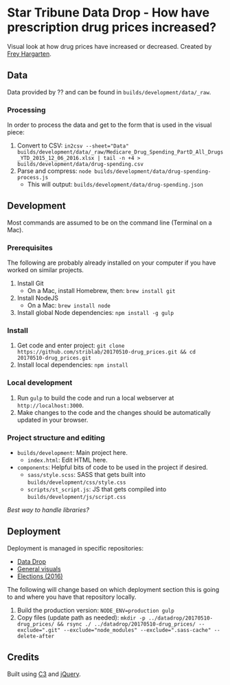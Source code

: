 # Star Tribune Data Drop - How have prescription drug prices increased?

Visual look at how drug prices have increased or decreased.  Created by [Frey Hargarten](https://github.com/jeffhargarten).

## Data

Data provided by ?? and can be found in `builds/development/data/_raw`.

### Processing

In order to process the data and get to the form that is used in the visual piece:

1. Convert to CSV: `in2csv --sheet="Data" builds/development/data/_raw/Medicare_Drug_Spending_PartD_All_Drugs_YTD_2015_12_06_2016.xlsx | tail -n +4 > builds/development/data/drug-spending.csv`
1. Parse and compress: `node builds/development/data/drug-spending-process.js`
    * This will output: `builds/development/data/drug-spending.json`

## Development

Most commands are assumed to be on the command line (Terminal on a Mac).

### Prerequisites

The following are probably already installed on your computer if you have worked on similar projects.

1. Install Git
    * On a Mac, install Homebrew, then: `brew install git`
1. Install NodeJS
    * On a Mac: `brew install node`
1. Install global Node dependencies: `npm install -g gulp`

### Install

1. Get code and enter project: `git clone https://github.com/striblab/20170510-drug_prices.git && cd 20170510-drug_prices.git`
1. Install local dependencies: `npm install`

### Local development

1. Run `gulp` to build the code and run a local webserver at `http://localhost:3000`.
1. Make changes to the code and the changes should be automatically updated in your browser.

### Project structure and editing

* `builds/development`: Main project here.
    * `index.html`: Edit HTML here.
* `components`: Helpful bits of code to be used in the project if desired.
    * `sass/style.scss`: SASS that gets built into `builds/development/css/style.css`
    * `scripts/st_script.js`: JS that gets compiled into `builds/development/js/script.css`

*Best way to handle libraries?*

## Deployment

Deployment is managed in specific repositories:

* [Data Drop](https://github.com/striblab/datadrop)
* [General visuals](https://github.com/striblab/startribune_dataviz)
* [Elections (2016)](https://github.com/striblab/2016election)

The following will change based on which deployment section this is going to and where you have that repository locally.

1. Build the production version: `NODE_ENV=production gulp`
1. Copy files (update path as needed): `mkdir -p ../datadrop/20170510-drug_prices/ && rsync ./ ../datadrop/20170510-drug_prices/ --exclude=".git" --exclude="node_modules" --exclude=".sass-cache" --delete-after`

## Credits

Built using [C3](https://github.com/masayuki0812/c3) and [jQuery](https://github.com/jquery/jquery).
